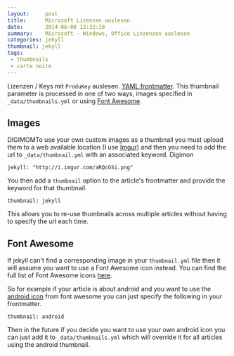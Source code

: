 ```yaml
---
layout:     post
title:      Microsoft Lizenzen auslesen
date:       2014-06-08 12:32:18
summary:    Microsoft - Windows, Office Linzenzen auslesen
categories: jekyll
thumbnail: jekyll
tags:
 - thumbnails
 - carte noire
---
```


Lizenzen / Keys mit `ProduKey` auslesen.
[YAML frontmatter][1]. This thumbnail parameter is processed in one of two ways,
images specified in `_data/thumbnails.yml` or using [Font Awesome][2].

## Images

DIGIMOMTo use your own custom images as a thumbnail you must upload them to a web available
location (I use [Imgur][3]) and then you need to add the url to `_data/thumbnail.yml`
with an associated keyword.
Digimon

```
jekyll: "http://i.imgur.com/aRQcGSi.png"
```

You then add a `thumbnail` option to the article's frontmatter and provide the keyword
for that thumbnail.

```
thumbnail: jekyll
```

This allows you to re-use thumbnails across multiple articles without having to
specify the url each time.

## Font Awesome

If jekyll can't find a corresponding image in your `thumbnail.yml` file then it
will assume you want to use a Font Awesome icon instead. You can find the full
list of Font Awesome icons [here][4].

So for example if your article is about android and you want to use the [android icon][5]
from font awesome you can just specify the following in your frontmatter.

```
thumbnail: android
```

Then in the future if you decide you want to use your own android icon you can just
add it to `_data/thumbnails.yml` which will override it for all articles using
the android thumbnail.

[1]: http://jekyllrb.com/docs/frontmatter/
[2]: http://fortawesome.github.io/Font-Awesome/
[3]: http://imgur.com/
[4]: http://fortawesome.github.io/Font-Awesome/icons/
[5]: http://fortawesome.github.io/Font-Awesome/icon/android/
